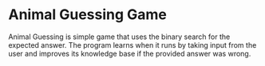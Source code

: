 # Animal Guessing Game
Animal Guessing is simple game that uses the binary search for the expected answer. 
The program learns when it runs by taking input from the user and improves its knowledge base if the provided answer was wrong.
